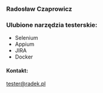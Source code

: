 ### Radosław Czaprowicz


### Ulubione narzędzia testerskie:
 - Selenium
 - Appium
 - JIRA
 - Docker
 
 
#### Kontakt:
tester@radek.pl


